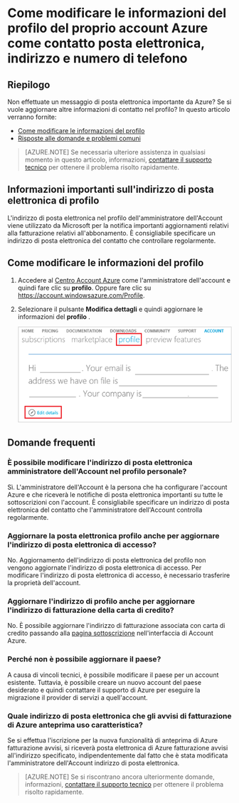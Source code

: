 <properties
    pageTitle="Come modificare le informazioni del profilo del proprio account Azure | Microsoft Azure"
    description="Descrive come modificare il profilo del proprio account Azure e vengono fornite le risposte più comuni domande, ad esempio perché non è possibile cambiare paese nell'interfaccia di Account Azure"
    services=""
    documentationCenter=""
    authors="genlin"
    manager="mbaldwin"
    editor=""
    tags="billing"
    />

<tags
    ms.service="billing"
    ms.workload="na"
    ms.tgt_pltfrm="na"
    ms.devlang="na"
    ms.topic="article"
    ms.date="08/17/2016"
    ms.author="genli"/>

# <a name="how-to-change-profile-information-of-your-azure-account-such-as-contact-email-address-and-phone-number"></a>Come modificare le informazioni del profilo del proprio account Azure come contatto posta elettronica, indirizzo e numero di telefono

## <a name="summary"></a>Riepilogo

Non effettuate un messaggio di posta elettronica importante da Azure? Se si vuole aggiornare altre informazioni di contatto nel profilo? In questo articolo verranno fornite:

-   [Come modificare le informazioni del profilo](#how-to-change-your-profile-information)
-   [Risposte alle domande e problemi comuni](#frequently-asked-questions)

> [AZURE.NOTE] Se necessaria ulteriore assistenza in qualsiasi momento in questo articolo, informazioni, [contattare il supporto tecnico](https://portal.azure.com/?#blade/Microsoft_Azure_Support/HelpAndSupportBlade) per ottenere il problema risolto rapidamente.

## <a name="important-information-about-your-profile-email-address"></a>Informazioni importanti sull'indirizzo di posta elettronica di profilo

L'indirizzo di posta elettronica nel profilo dell'amministratore dell'Account viene utilizzato da Microsoft per la notifica importanti aggiornamenti relativi alla fatturazione relativi all'abbonamento. È consigliabile specificare un indirizzo di posta elettronica del contatto che controllare regolarmente.

## <a name="how-to-change-your-profile-information"></a>Come modificare le informazioni del profilo

1.  Accedere al [Centro Account Azure](https://account.windowsazure.com/) come l'amministratore dell'account e quindi fare clic su **profilo**. Oppure fare clic su https://account.windowsazure.com/Profile.

2.  Selezionare il pulsante **Modifica dettagli** e quindi aggiornare le informazioni del **profilo** .

    ![profilo](./media/billing-how-to-change-azure-account-profile/profile.png)

## <a name="frequently-asked-questions"></a>Domande frequenti

### <a name="can-i-change-the-account-administrator-email-address-in-my-profile"></a>È possibile modificare l'indirizzo di posta elettronica amministratore dell'Account nel profilo personale?

Sì. L'amministratore dell'Account è la persona che ha configurare l'account Azure e che riceverà le notifiche di posta elettronica importanti su tutte le sottoscrizioni con l'account. È consigliabile specificare un indirizzo di posta elettronica del contatto che l'amministratore dell'Account controlla regolarmente.

### <a name="does-updating-my-profile-email-also-update-my-login-email-address"></a>Aggiornare la posta elettronica profilo anche per aggiornare l'indirizzo di posta elettronica di accesso?

No. Aggiornamento dell'indirizzo di posta elettronica del profilo non vengono aggiornate l'indirizzo di posta elettronica di accesso. Per modificare l'indirizzo di posta elettronica di accesso, è necessario trasferire la proprietà dell'account.

### <a name="does-updating-my-profile-address-also-update-my-credit-card-billing-address"></a>Aggiornare l'indirizzo di profilo anche per aggiornare l'indirizzo di fatturazione della carta di credito?

No. È possibile aggiornare l'indirizzo di fatturazione associata con carta di credito passando alla [pagina sottoscrizione](https://account.windowsazure.com/subscriptions) nell'interfaccia di Account Azure.

### <a name="why-cant-i-update-the-country"></a>Perché non è possibile aggiornare il paese?

A causa di vincoli tecnici, è possibile modificare il paese per un account esistente. Tuttavia, è possibile creare un nuovo account del paese desiderato e quindi contattare il supporto di Azure per eseguire la migrazione il provider di servizi a quell'account.

### <a name="what-email-address-does-the-azure-billing-alerts-preview-feature-use"></a>Quale indirizzo di posta elettronica che gli avvisi di fatturazione di Azure anteprima uso caratteristica?

Se si effettua l'iscrizione per la nuova funzionalità di anteprima di Azure fatturazione avvisi, si riceverà posta elettronica di Azure fatturazione avvisi all'indirizzo specificato, indipendentemente dal fatto che è stata modificata l'amministratore dell'Account indirizzo di posta elettronica.

> [AZURE.NOTE] Se si riscontrano ancora ulteriormente domande, informazioni, [contattare il supporto tecnico](https://portal.azure.com/?#blade/Microsoft_Azure_Support/HelpAndSupportBlade) per ottenere il problema risolto rapidamente.
